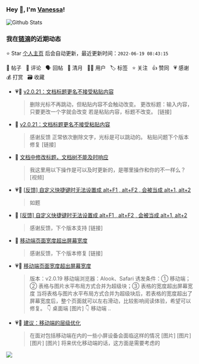 ### Hey 👋, I'm [Vanessa](http://vanessa.b3log.org/)!

![Github Stats](https://github-readme-stats.vercel.app/api?username=Vanessa219&show_icons=true)

<!--events start -->

### 我在[链滴](https://ld246.com)的近期动态

⭐️ Star [个人主页](https://github.com/Vanessa219/Vanessa219) 后会自动更新，最近更新时间：`2022-06-19 08:43:15`

📝 帖子 &nbsp; 💬 评论 &nbsp; 🗣 回帖 &nbsp; 🌙 清月 &nbsp; 👨‍💻 用户 &nbsp; 🏷️ 标签 &nbsp; ⭐️ 关注 &nbsp; 👍 赞同 &nbsp; 💗 感谢 &nbsp; 💰 打赏 &nbsp; 🗃 收藏

* 💗📝 [v2.0.21：文档标题更名不接受粘贴内容](https://ld246.com/article/1655538904464)

  > 删除光标不再跳动，但粘贴内容不会触动改变。 更改标题：输入内容，只要更改一个字就会改变 若是粘贴内容，标题不改变。 [链接]
* 💬 [v2.0.21：文档标题更名不接受粘贴内容](https://ld246.com/article/1655538904464/comment/1655564160269#comments)

  > 感谢反馈 正常依次删除文字，光标是可以跳动的。 粘贴问题下个版本修复 [链接]
* 💬 [文档中修改标题，文档树不能及时响应](https://ld246.com/article/1655524436856/comment/1655563968982#comments)

  > 我这里用以下操作是可以及时更新的，是哪里操作和你的不一样么？ [视频]
* 💗📝 [[反馈] 自定义快捷键时无法设置成 alt+F1 , alt+F2 , 会被当成 alt+1, alt+2](https://ld246.com/article/1655391000923)

  > 如题
* 💬 [[反馈] 自定义快捷键时无法设置成 alt+F1 , alt+F2 , 会被当成 alt+1, alt+2](https://ld246.com/article/1655391000923/comment/1655554059634#comments)

  > 感谢反馈，下个版本支持 [链接]
* 💬 [移动端页面宽度超出屏幕宽度](https://ld246.com/article/1655300706626/comment/1655526126026#comments)

  > 感谢反馈，下个版本修复 [链接]
* 💗📝 [移动端页面宽度超出屏幕宽度](https://ld246.com/article/1655300706626)

  > 版本：v2.0.19 移动端浏览器：Alook、Safari 诱发条件：① 移动端；② 表格与图片水平布局方式合并为超级块；③ 表格的宽度超出屏幕宽度 当将表格与图片水平布局方式合并为超级块后，若表格的宽度超出了屏幕宽度后，整个页面就可以左右滑动，比较影响阅读体验，希望可以修复。 👇 桌面端 [图片] 👇 移动端  ..
* 💗📝 [建议：移动端的层级优化](https://ld246.com/article/1655307076434)

  > 在面对包括移动端在内的一些小屏设备会面临这样的情况 [图片] [图片] [图片] [图片] 将来优化移动端的话，这方面是需要考虑的


<!--events end -->

<a title="Hits" target="_blank" href="https://github.com/Vanessa219/Vanessa219"><img src="https://hits.b3log.org/Vanessa219/Vanessa219.svg"></a>
